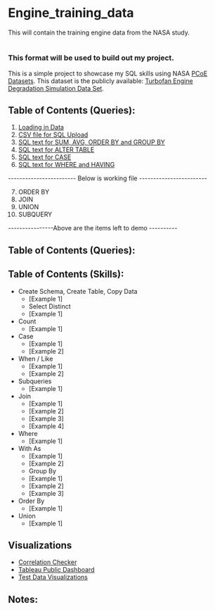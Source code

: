 # Engine_training_data
This will contain the training engine data from the NASA study.  
# 
### This format will be used to build out my project. 

This is a simple project to showcase my SQL skills using NASA [PCoE Datasets](https://ti.arc.nasa.gov/tech/dash/groups/pcoe/prognostic-data-repository/). This dataset is the publicly available: [Turbofan Engine Degradation Simulation Data Set](https://ti.arc.nasa.gov/tech/dash/groups/pcoe/prognostic-data-repository/publications/#turbofan).


## Table of Contents (Queries):
1. [Loading in Data](https://github.com/fischtank44/Engine_training_data/blob/master/SQL_FILES/Import_engine_data.txt)
2. [CSV file for SQL Upload](https://github.com/fischtank44/Engine_training_data/blob/master/train_FD001-variation%20formulas.csv)
3. [SQL text for SUM, AVG, ORDER BY and GROUP BY](https://github.com/fischtank44/Engine_training_data/blob/master/SQL_FILES/SQL_sample_STD_DEV.sql)
4. [SQL text for ALTER TABLE](https://github.com/fischtank44/Engine_training_data/blob/master/SQL_FILES/SQL_alter_table.txt)
5. [SQL text for CASE](https://github.com/fischtank44/Engine_training_data/blob/master/SQL_FILES/CASE_find_last_10.sql)
6. [SQL text for WHERE and HAVING](https://github.com/fischtank44/Engine_training_data/blob/master/SQL_FILES/SQL_WHERE_HAVING.sql)

------------------------ Below is working file ------------------------

7. ORDER BY
8. JOIN
9. UNION
10. SUBQUERY

----------------Above are the items left to demo ----------


## Table of Contents (Queries):

## Table of Contents (Skills):
* Create Schema, Create Table, Copy Data
  * [Example 1]
  * Select Distinct
  * [Example 1]
* Count
  * [Example 1]
* Case
  * [Example 1]
  * [Example 2]
* When / Like
  * [Example 1]
  * [Example 2]
* Subqueries
  * [Example 1]
* Join
  * [Example 1]
  * [Example 2]
  * [Example 3]
  * [Example 4]
* Where
  * [Example 1]
* With As
  * [Example 1]
  * [Example 2]
  * Group By
  * [Example 1]
  * [Example 2]
  * [Example 3]
* Order By
  * [Example 1]
* Union
  * [Example 1]
  
  
## Visualizations
* [Correlation Checker](https://public.tableau.com/profile/steven.fischbach#!/vizhome/Finalproject-correlationonly/CorrelationChecker)
* [Tableau Public Dashboard](https://public.tableau.com/profile/steven.fischbach#!/vizhome/Finalproject-v1_7wBPR/Playbyplayforward)
* [Test Data Visualizations](https://public.tableau.com/profile/steven.fischbach#!/vizhome/FinalProject-testofthetestdata/BigFormulaTestSheet)
 


## Notes:

